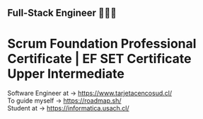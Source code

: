 ## Full-Stack Engineer 👨🏻‍💻 
# Scrum Foundation Professional Certificate | EF SET Certificate Upper Intermediate
                            
Software Engineer at → https://www.tarjetacencosud.cl/                                                                                                 
To guide myself → https://roadmap.sh/                         
Student at → https://informatica.usach.cl/                         
